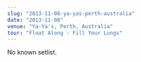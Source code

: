 ```yaml
---
slug: "2013-11-08-ya-yas-perth-australia"
date: "2013-11-08"
venue: "Ya-Ya's, Perth, Australia"
tour: "Float Along - Fill Your Lungs"
---
```


No known setlist.
